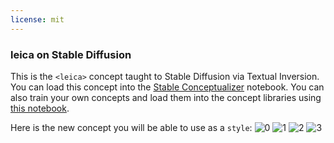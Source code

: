 ```yaml
---
license: mit
---
```

### leica on Stable Diffusion
This is the `<leica>` concept taught to Stable Diffusion via Textual Inversion. You can load this concept into the [Stable Conceptualizer](https://colab.research.google.com/github/huggingface/notebooks/blob/main/diffusers/stable_conceptualizer_inference.ipynb) notebook. You can also train your own concepts and load them into the concept libraries using [this notebook](https://colab.research.google.com/github/huggingface/notebooks/blob/main/diffusers/sd_textual_inversion_training.ipynb).

Here is the new concept you will be able to use as a `style`:
![<leica> 0](https://huggingface.co/sd-concepts-library/leica/resolve/main/concept_images/3.jpeg)
![<leica> 1](https://huggingface.co/sd-concepts-library/leica/resolve/main/concept_images/0.jpeg)
![<leica> 2](https://huggingface.co/sd-concepts-library/leica/resolve/main/concept_images/2.jpeg)
![<leica> 3](https://huggingface.co/sd-concepts-library/leica/resolve/main/concept_images/1.jpeg)

